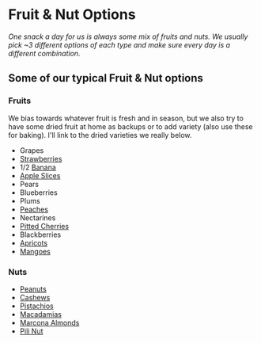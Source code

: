 # Fruit & Nut Options
*One snack a day for us is always some mix of fruits and nuts.  We usually pick ~3 different options of each type and make sure every day is a different combination.*

## Some of our typical Fruit & Nut options 
 
### Fruits
We bias towards whatever fruit is fresh and in season, but we also try to have some dried fruit at home as backups or to add variety (also use these for baking).  I'll link to the dried varieties we really below.

 - Grapes
 - [Strawberries](https://www.amazon.com/gp/product/B08TYCZ9K8/ref=ox_sc_act_title_1?smid=A3PRB6SG632J4Y&psc=1)
 - 1/2 [Banana](https://www.amazon.com/gp/product/B06XTF7N69/ref=ewc_pr_img_1?smid=AKW3JMUP03DQT&psc=1)
 - [Apple Slices](https://www.amazon.com/gp/product/B01D52P7WA/ref=ppx_yo_dt_b_search_asin_title?ie=UTF8&psc=1)
 - Pears
 - Blueberries
 - Plums
 - [Peaches](https://www.amazon.com/gp/product/B074TZ7MW1/ref=ewc_pr_img_1?smid=A1HCT9VY0DAW16&psc=1)
 - Nectarines
 - [Pitted Cherries](https://www.amazon.com/gp/product/B08JWR4M3F/ref=ewc_pr_img_1?smid=A1S8LDMJ2TXKN5&psc=1)
 - Blackberries
 - [Apricots](https://www.amazon.com/gp/product/B089ZXWXG1/ref=ppx_yo_dt_b_search_asin_title?ie=UTF8&psc=1)
 - [Mangoes](https://www.amazon.com/gp/product/B0897C8Z4T/ref=ppx_yo_dt_b_asin_title_o04_s00?ie=UTF8&psc=1)


### Nuts
 - [Peanuts](https://www.amazon.com/gp/product/B07TWBDZ5N/ref=ppx_yo_dt_b_search_asin_title?ie=UTF8&psc=1)
 - [Cashews](https://www.amazon.com/gp/product/B00FFJ2GRG/ref=ppx_yo_dt_b_search_asin_title?ie=UTF8&psc=1)
 - [Pistachios](https://www.amazon.com/gp/product/B004HZFASG/ref=ppx_yo_dt_b_search_asin_title?ie=UTF8&psc=1)
 - [Macadamias](https://www.amazon.com/gp/product/B01MR52NP7/ref=ewc_pr_img_1?smid=A3S9P7SK6WRFYI&psc=1)
 - [Marcona Almonds](https://www.amazon.com/gp/product/B01HTMK54W/ref=ewc_pr_img_1?smid=ATVPDKIKX0DER&psc=1)
 - [Pili Nut](https://www.amazon.com/gp/product/B08BK7JQNR/ref=ewc_pr_img_1?smid=A1H4FZEDE8SMHC&psc=1)
